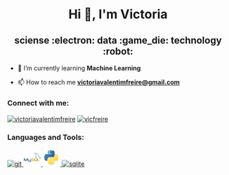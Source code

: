 <h1 align="center">Hi 👋, I'm Victoria</h1>
<h2 align="center">sciense :electron: data :game_die: technology :robot:</h2> 

- 🌱 I’m currently learning **Machine Learning**

- 📫 How to reach me **victoriavalentimfreire@gmail.com**

<h3 align="left">Connect with me:</h3>
<p align="left">
<a href="https://linkedin.com/in/victoriavalentimfreire" target="blank"><img align="center" src="https://raw.githubusercontent.com/rahuldkjain/github-profile-readme-generator/master/src/images/icons/Social/linked-in-alt.svg" alt="victoriavalentimfreire" height="30" width="40" /></a>
<a href="https://kaggle.com/vicfreire" target="blank"><img align="center" src="https://raw.githubusercontent.com/rahuldkjain/github-profile-readme-generator/master/src/images/icons/Social/kaggle.svg" alt="vicfreire" height="30" width="40" /></a>
</p>

<h3 align="left">Languages and Tools:</h3>
<p align="left"> <a href="https://git-scm.com/" target="_blank" rel="noreferrer"> <img src="https://www.vectorlogo.zone/logos/git-scm/git-scm-icon.svg" alt="git" width="40" height="40"/> </a> <a href="https://www.mysql.com/" target="_blank" rel="noreferrer"> <img src="https://raw.githubusercontent.com/devicons/devicon/master/icons/mysql/mysql-original-wordmark.svg" alt="mysql" width="40" height="40"/> </a> <a href="https://www.python.org" target="_blank" rel="noreferrer"> <img src="https://raw.githubusercontent.com/devicons/devicon/master/icons/python/python-original.svg" alt="python" width="40" height="40"/> </a> <a href="https://www.sqlite.org/" target="_blank" rel="noreferrer"> <img src="https://www.vectorlogo.zone/logos/sqlite/sqlite-icon.svg" alt="sqlite" width="40" height="40"/> </a> </p>





<!---
- 👋 Hi, I’m @vicfreire
- 👀 I’m interested in ...
- 🌱 I’m currently learning ...
- 💞️ I’m looking to collaborate on ...
- 📫 How to reach me ...


vicfreire/vicfreire is a ✨ special ✨ repository because its `README.md` (this file) appears on your GitHub profile.
You can click the Preview link to take a look at your changes.
--->
